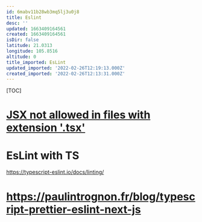 ```yaml
---
id: 6mabv11b28wb3mq5lj3u0j8
title: Eslint
desc: ''
updated: 1663409164561
created: 1663409164561
isDir: false
latitude: 21.0313
longitude: 105.8516
altitude: 0
title_imported: EsLint
updated_imported: '2022-02-26T12:19:13.000Z'
created_imported: '2022-02-26T12:13:31.000Z'
---
```


[TOC]






# [JSX not allowed in files with extension '.tsx'](https://stackoverflow.com/questions/55614983/jsx-not-allowed-in-files-with-extension-tsxeslintreact-jsx-filename-extensio)

# EsLint with TS
https://typescript-eslint.io/docs/linting/

# https://paulintrognon.fr/blog/typescript-prettier-eslint-next-js